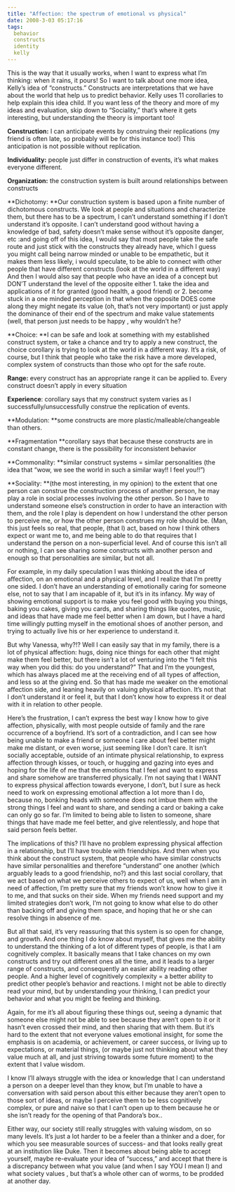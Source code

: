 ```yaml
---
title: "Affection: the spectrum of emotional vs physical"
date: 2008-3-03 05:17:16
tags:
  behavior
  constructs
  identity
  kelly
---
```



This is the way that it usually works, when I want to express what I’m thinking: when it rains, it pours! So I want to talk about one more idea, Kelly’s idea of “constructs.” Constructs are interpretations that we have about the world that help us to predict behavior. Kelly uses 11 corollaries to help explain this idea child. If you want less of the theory and more of my ideas and evaluation, skip down to “Sociality,” that’s where it gets interesting, but understanding the theory is important too!

**Construction:** I can anticipate events by construing their replications (my friend is often late, so probably will be for this instance too!) This anticipation is not possible without replication.

**Individuality:** people just differ in construction of events, it’s what makes everyone different.

**Organization:** the construction system is built around relationships between constructs

**Dichotomy: **Our construction system is based upon a finite number of dichotomous constructs. We look at people and situations and characterize them, but there has to be a spectrum, I can’t understand something if I don’t understand it’s opposite. I can’t understand good without having a knowledge of bad, safety doesn’t make sense without it’s opposite danger, etc :and going off of this idea, I would say that most people take the safe route and just stick with the constructs they already have, which I guess you might call being narrow minded or unable to be empathetic, but it makes them less likely, i would speculate, to be able to connect with other people that have different constructs (look at the world in a different way) And then I would also say that people who have an idea of a concept but DON’T understand the level of the opposite either 1. take the idea and applications of it for granted (good health, a good friend) or 2. become stuck in a one minded perception in that when the opposite DOES come along they might negate its value (oh, that’s not very important) or just apply the dominance of their end of the spectrum and make value statements (well, that person just needs to be happy , why wouldn’t he?

**Choice: **I can be safe and look at something with my established construct system, or take a chance and try to apply a new construct, the choice corollary is trying to look at the world in a different way. It’s a risk, of course, but I think that people who take the risk have a more developed, complex system of constructs than those who opt for the safe route.

**Range:** every construct has an appropriate range it can be applied to. Every construct doesn’t apply in every situation

**Experience**: corollary says that my construct system varies as I successfully/unsuccessfully construe the replication of events.

**Modulation: **some constructs are more plastic/malleable/changeable than others.

**Fragmentation **corollary says that because these constructs are in constant change, there is the possibility for inconsistent behavior

**Commonality: **similar construct systems = similar personalities (the idea that “wow, we see the world in such a similar way!! I feel you!!”)

**Sociality: **(the most interesting, in my opinion) to the extent that one person can construe the construction process of another person, he may play a role in social processes involving the other person. So I have to understand someone else’s construction in order to have an interaction with them, and the role I play is dependent on how I understand the other person to perceive me, or how the other person construes my role should be. (Man, this just feels so real, that people, (that I) act, based on how I think others expect or want me to, and me being able to do that requires that I understand the person on a non-superficial level. And of course this isn’t all or nothing, I can see sharing some constructs with another person and enough so that personalities are similar, but not all.

For example, in my daily speculation I was thinking about the idea of affection, on an emotional and a physical level, and I realize that I’m pretty one sided. I don’t have an understanding of emotionally caring for someone else, not to say that I am incapable of it, but it’s in its infancy. My way of showing emotional support is to make you feel good with buying you things, baking you cakes, giving you cards, and sharing things like quotes, music, and ideas that have made me feel better when I am down, but I have a hard time willingly putting myself in the emotional shoes of another person, and trying to actually live his or her experience to understand it.

But why Vanessa, why?!? Well I can easily say that in my family, there is a lot of physical affection: hugs, doing nice things for each other that might make them feel better, but there isn’t a lot of venturing into the “I felt this way when you did this: do you understand?” That and I’m the youngest, which has always placed me at the receiving end of all types of affection, and less so at the giving end. So that has made me weaker on the emotional affection side, and leaning heavily on valuing physical affection. It’s not that I don’t understand it or feel it, but that I don’t know how to express it or deal with it in relation to other people.

Here’s the frustration, I can’t express the best way I know how to give affection, physically, with most people outside of family and the rare occurrence of a boyfriend. It’s sort of a contradiction, and I can see how being unable to make a friend or someone I care about feel better might make me distant, or even worse, just seeming like I don’t care. It isn’t socially acceptable, outside of an intimate physical relationship, to express affection through kisses, or touch, or hugging and gazing into eyes and hoping for the life of me that the emotions that I feel and want to express and share somehow are transferred physically. I’m not saying that I WANT to express physical affection towards everyone, I don’t, but I sure as heck need to work on expressing emotional affection a lot more than I do, because no, bonking heads with someone does not imbue them with the strong things I feel and want to share, and sending a card or baking a cake can only go so far. I’m limited to being able to listen to someone, share things that have made me feel better, and give relentlessly, and hope that said person feels better.

The implications of this? I’ll have no problem expressing physical affection in a relationship, but I’ll have trouble with friendships. And then when you think about the construct system, that people who have similar constructs have similar personalities and therefore “understand” one another (which arguably leads to a good friendship, no?) and this last social corollary, that we act based on what we perceive others to expect of us, well when I am in need of affection, I’m pretty sure that my friends won’t know how to give it to me, and that sucks on their side. When my friends need support and my limited strategies don’t work, I’m not going to know what else to do other than backing off and giving them space, and hoping that he or she can resolve things in absence of me.

But all that said, it’s very reassuring that this system is so open for change, and growth. And one thing I do know about myself, that gives me the ability to understand the thinking of a lot of different types of people, is that I am cognitively complex. It basically means that I take chances on my own constructs and try out different ones all the time, and it leads to a larger range of constructs, and consequently an easier ability reading other people. And a higher level of cognitively complexity = a better ability to predict other people’s behavior and reactions. I might not be able to directly read your mind, but by understanding your thinking, I can predict your behavior and what you might be feeling and thinking.

Again, for me it’s all about figuring these things out, seeing a dynamic that someone else might not be able to see because they aren’t open to it or it hasn’t even crossed their mind, and then sharing that with them. But it’s hard to the extent that not everyone values emotional insight, for some the emphasis is on academia, or achievement, or career success, or living up to expectations, or material things, (or maybe just not thinking about what they value much at all, and just striving towards some future moment) to the extent that I value wisdom.

I know I’ll always struggle with the idea or knowledge that I can understand a person on a deeper level than they know, but I’m unable to have a conversation with said person about this either because they aren’t open to those sort of ideas, or maybe I perceive them to be less cognitively complex, or pure and naive so that I can’t open up to them because he or she isn’t ready for the opening of that Pandora’s box..

Either way, our society still really struggles with valuing wisdom, on so many levels. It’s just a lot harder to be a feeler than a thinker and a doer, for which you see measurable sources of success- and that looks really great at an institution like Duke. Then it becomes about being able to accept yourself, maybe re-evaluate your idea of “success,” and accept that there is a discrepancy between what you value (and when I say YOU I mean I) and what society values , but that’s a whole other can of worms, to be prodded at another day.


